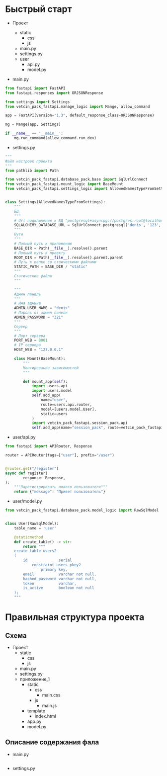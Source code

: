 # Быстрый старт

- Проект
    - static
        - css
        - js
    - main.py
    - settings.py
    - user
        - api.py
        - model.py

- main.py

```python
from fastapi import FastAPI
from fastapi.responses import ORJSONResponse

from settings import Settings
from vetcin_pack_fastapi.manage_logic import Mange, allow_command

app = FastAPI(version="1.3", default_response_class=ORJSONResponse)

mg = Mange(app, Settings)

if __name__ == '__main__':
    mg.run_command(allow_command.run_dev)
```

- settings.py

```python
"""
Файл настроек проекта
"""
from pathlib import Path

from vetcin_pack_fastapi.database_pack.base import SqlUrlConnect
from vetcin_pack_fastapi.mount_logic import BaseMount
from vetcin_pack_fastapi.settings_logic import AllowedNamesTypeFromSettings


class Settings(AllowedNamesTypeFromSettings):
    """
    БД
    """
    # Url подключения к БД "postgresql+asyncpg://postgres:root@localhost/fast"
    SQLALCHEMY_DATABASE_URL = SqlUrlConnect.postgresql('denis', '123', 'localhost', 'market')
    """
    Пути
    """
    # Полный путь к приложению
    BASE_DIR = Path(__file__).resolve().parent
    # Полный путь к проекту
    ROOT_DIR = Path(__file__).resolve().parent.parent
    # Путь к папке со стоическими файлами
    STATIC_PATH = BASE_DIR / "static"
    """
    Статические файлы
    """

    """
    Админ панель
    """
    # Имя админа
    ADMIN_USER_NAME = "denis"
    # Пароль от админ панели
    ADMIN_PASSWORD = "321"
    """
    Сервер
    """
    # Порт сервера
    PORT_WEB = 8001
    # IP сервера
    HOST_WEB = "127.0.0.1"

    class Mount(BaseMount):
        """
        Монтирование зависимостей
        """

        def mount_app(self):
            import users.api
            import users.model
            self.add_app(
                name="user",
                route=users.api.router,
                model=[users.model.User],
                static=users
            )
            import vetcin_pack_fastapi.session_pack.api
            self.add_app(name="session_pack", route=vetcin_pack_fastapi.session_pack.api.router)
```

- user/api.py

```python
from fastapi import APIRouter, Response

router = APIRouter(tags=["user"], prefix="/user")


@router.get("/register")
async def register(
        response: Response,
):
    """Зарегистрировать нового пользователя"""
    return {"message": "Привет пользователь"}
```

- user/model.py

```python
from vetcin_pack_fastapi.database_pack.model_logic import RawSqlModel


class User(RawSqlModel):
    table_name = 'user'

    @staticmethod
    def create_table() -> str:
        return """
    create table users2
    (
        id              serial
            constraint users_pkey2
                primary key,
        email           varchar not null,
        hashed_password varchar not null,
        token           varchar,
        is_active       boolean not null
    );
    """
```

# Правильная структура проекта

## Схема

- Проект
    - static
        - css
        - js
    - main.py
    - settings.py
    - приложение_1
        - static
            - css
                - main.css
            - js
                - main.js
        - template
            - index.html
        - app.py
        - model.py

## Описание содержания фала

- main.py

```python

```

- settings.py

```python

```
